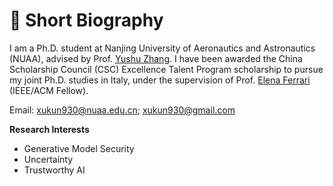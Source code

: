 
# 🧐 Short Biography

I am a Ph.D. student at Nanjing University of Aeronautics and Astronautics (NUAA), advised by Prof. [Yushu Zhang](http://yushuzhang.cn/). I have been awarded the China Scholarship Council (CSC) Excellence Talent Program scholarship to pursue my joint Ph.D. studies in Italy, under the supervision of Prof. [Elena Ferrari](https://dawsec.dicom.uninsubria.it/elena.ferrari/) (IEEE/ACM Fellow).

Email: xukun930@nuaa.edu.cn; xukun930@gmail.com

**Research Interests**

* Generative Model Security
* Uncertainty
* Trustworthy AI
